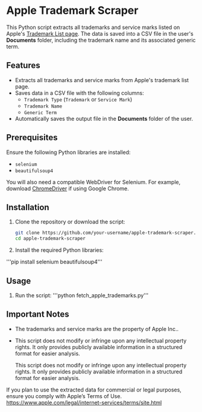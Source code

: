 # Apple Trademark Scraper

This Python script extracts all trademarks and service marks listed on Apple's [Trademark List page](https://www.apple.com/legal/intellectual-property/trademark/appletmlist.html). The data is saved into a CSV file in the user's **Documents** folder, including the trademark name and its associated generic term.

## Features

- Extracts all trademarks and service marks from Apple's trademark list page.
- Saves data in a CSV file with the following columns:
  - `Trademark Type` (`Trademark` or `Service Mark`)
  - `Trademark Name`
  - `Generic Term`
- Automatically saves the output file in the **Documents** folder of the user.

## Prerequisites

Ensure the following Python libraries are installed:

- `selenium`
- `beautifulsoup4`

You will also need a compatible WebDriver for Selenium. For example, download [ChromeDriver](https://chromedriver.chromium.org/) if using Google Chrome.

## Installation

1. Clone the repository or download the script:
   ```bash
   git clone https://github.com/your-username/apple-trademark-scraper.git
   cd apple-trademark-scraper

2.	Install the required Python libraries:

  '''pip install selenium beautifulsoup4'''

## Usage

1.	Run the script:
 '''python fetch_apple_trademarks.py'''

## Important Notes

- The trademarks and service marks are the property of Apple Inc..
- This script does not modify or infringe upon any intellectual property rights. It only provides publicly available information in a structured format for easier analysis.

  This script does not modify or infringe upon any intellectual property rights. It only provides publicly available information in a structured format for easier analysis.

If you plan to use the extracted data for commercial or legal purposes, ensure you comply with Apple’s Terms of Use. https://www.apple.com/legal/internet-services/terms/site.html
